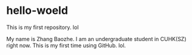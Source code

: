 # hello-woeld
This is my first repository. lol

My name is Zhang Baozhe. I am an undergraduate student in CUHK(SZ) right now. 
This is my first time using GitHub. lol.
